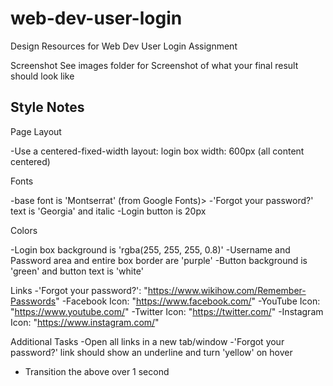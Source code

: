 # web-dev-user-login
Design Resources for Web Dev User Login Assignment

Screenshot
See images folder for Screenshot of what your final result should look like

Style Notes
-----------
Page Layout

  -Use a centered-fixed-width layout: login box width: 600px (all content centered)

Fonts

  -base font is 'Montserrat' (from Google Fonts)>
  -'Forgot your password?' text is 'Georgia' and italic
  -Login button is 20px


Colors

  -Login box background is 'rgba(255, 255, 255, 0.8)'
  -Username and Password area and entire box border are 'purple'
  -Button background is 'green' and button text is 'white'


Links
  -'Forgot your password?': "https://www.wikihow.com/Remember-Passwords"
  -Facebook Icon: "https://www.facebook.com/"
  -YouTube Icon: "https://www.youtube.com/"
  -Twitter Icon: "https://twitter.com/"
  -Instagram Icon: "https://www.instagram.com/"


Additional Tasks
  -Open all links in a new tab/window
  -'Forgot your password?' link should show an underline and turn 'yellow' on hover
  - Transition the above over 1 second
